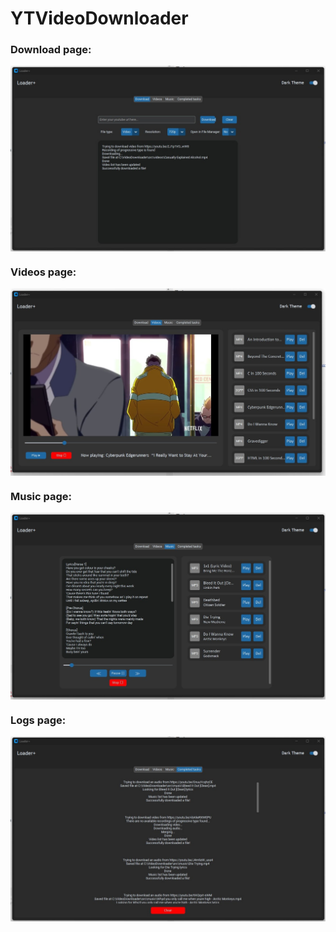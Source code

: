 # YTVideoDownloader

### Download page:
<img align="center" src="https://github.com/Ba6ySHark/YTVideoDownloader/blob/463de0c56f0469a767462f9354b4d410afa85df4/images/page1.jpg">
<br>

### Videos page:
<img align="center" src="https://github.com/Ba6ySHark/YTVideoDownloader/blob/463de0c56f0469a767462f9354b4d410afa85df4/images/page2.jpg">
<br>

### Music page:
<img align="center" src="https://github.com/Ba6ySHark/YTVideoDownloader/blob/463de0c56f0469a767462f9354b4d410afa85df4/images/page3.jpg">
<br>

### Logs page:
<img align="center" src="https://github.com/Ba6ySHark/YTVideoDownloader/blob/463de0c56f0469a767462f9354b4d410afa85df4/images/page4.jpg">
<br>
